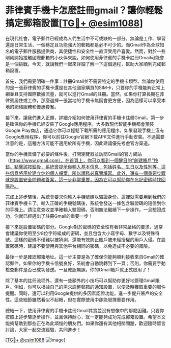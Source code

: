 # 菲律賓手機卡怎麽註冊gmail？讓你輕鬆搞定郵箱設置[[TG💪+ @esim1088](https://t.me/s/esim1088)]

在現代社會，電子郵件已經成為人們生活中不可或缺的一部分。無論是工作、學習還是日常生活，一個穩定且功能強大的郵箱都是必不可少的。而Gmail作為全球知名的電子郵件服務提供商，其便捷性和安全性一直深受用戶喜愛。然而，對於一些剛剛開始接觸國際郵箱的小伙伴來說，如何使用菲律賓的手機卡註冊Gmail可能會是一個挑戰。今天，就讓我們一起來詳細了解一下這個過程，幫助大家順利完成郵箱設置。

首先，我們需要明確一件事：註冊Gmail並不需要特定的手機卡類型。無論你使用的是一張菲律賓的手機卡還是在其他國家購買的SIM卡，只要你的手機能夠正常上網並且支持國際數據流量，就可以進行Gmail的註冊。當然，如果你打算長期在菲律賓居住或工作，那麼選擇一張當地的手機卡無疑會更方便，因為這樣可以享受本地的網絡服務和優惠套餐。

接下來，讓我們進入正題，詳細介紹如何使用菲律賓的手機卡註冊Gmail。第一步是確保你的手機已經安裝了Google應用程序。大多數現代智能手機都會預裝Google Play商店，通過它你可以輕鬆下載所需的應用程序。如果發現手機上沒有Google應用程序，你可以前往Google官網下載APK文件進行手動安裝。不過需要注意的是，這種方法可能不適用於所有手機，因此建議優先考慮官方渠道。

當你的手機具備了必要的條件後，打開瀏覽器並訪問Gmail的官方網站（https://www.gmail.com）。在首頁上，你可以看到一個醒目的“創建賬戶”按鈕。點擊該按鈕後，系統會提示你輸入基本信息，包括姓名、生日以及性別等。這些信息將用於建立你的個人檔案，所以請務必真實填寫。此外，還有一個重要步驟就是設置安全問題和答案，這一步非常重要，因為它可以幫助你在忘記密碼時找回賬戶。

完成上述步驟後，系統會要求你輸入手機號碼以驗證身份。這裡就需要用到我們的菲律賓手機卡了。輸入正確的手機號碼後，系統會發送一條包含驗證碼的短信到你的手機上。請注意查收並準確輸入驗證碼，否則無法繼續下一步操作。一旦驗證成功，你就已經邁出了註冊Gmail的重要一步！

接下來是設置密碼的部分。Google對於密碼的安全性有著非常嚴格的要求，通常會建議你使用至少8位字符組成的密碼，並且包含大小寫字母、數字以及特殊符號。這樣的密碼不僅難以被猜測，還能有效防止賬戶被未經授權的用戶入侵。在設置密碼時，建議不要使用與其他平台相同的密碼，以免造成不必要的風險。

最後一步是確認郵箱地址。這一步主要是為了確保你能夠順利接收來自Gmail的確認郵件。如果你的手機卡信號良好，系統會自動跳轉到下一頁；否則，你需要手動檢查郵件是否已成功發送。一旦確認無誤，你的Gmail賬戶就正式啟用了！

除了基本的註冊流程外，還有一些額外的小技巧可以幫助你更好地管理Gmail賬戶。例如，你可以根據自己的需求調整郵箱的通知設置，以便及時獲取重要的郵件提醒。同時，還可以利用Google提供的多因素認證功能，進一步提升賬戶的安全性。這些細節雖然看似不起眼，但在實際使用中卻能發揮重要作用。

總結一下，使用菲律賓的手機卡註冊Gmail其實並沒有想像中的那麼困難。只要你按照上述步驟逐步操作，並且保持耐心，就一定能夠成功完成郵箱設置。希望本文能夠幫助到那些正在為此煩惱的朋友們。如果你還有其他相關問題，歡迎隨時留言討論，大家一起交流經驗，共同進步！

[[TG💪+ @esim1088](https://t.me/s/esim1088) ![Image](https://i.postimg.cc/4NQfJmqS/Snipaste-2025-05-13-00-14-12.png)]